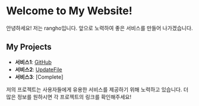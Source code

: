 # Welcome to My Website!

안녕하세요! 저는 rangho입니다. 앞으로 노력하여 좋은 서비스를 만들어 나가겠습니다.

## My Projects

- **서비스1**: [GitHub](link_to_service1_github)
- **서비스2**: [UpdateFile](link_to_service2)
- **서비스3**: [Complete]

저의 프로젝트는 사용자들에게 유용한 서비스를 제공하기 위해 노력하고 있습니다. 더 많은 정보를 원하시면 각 프로젝트의 링크를 확인해주세요!
